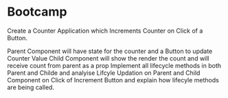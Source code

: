 # Bootcamp
Create a Counter Application which Increments Counter on Click of a Button.

Parent Component will have state for the counter and a Button to update Counter Value
Child Component will show the render the count and will receive count from parent as a prop
Implement all lifecycle methods in both Parent and Childe and analyise Lifcyle Updation on Parent and Child Component on Click of Increment Button and explain how lifecyle methods are being called.
